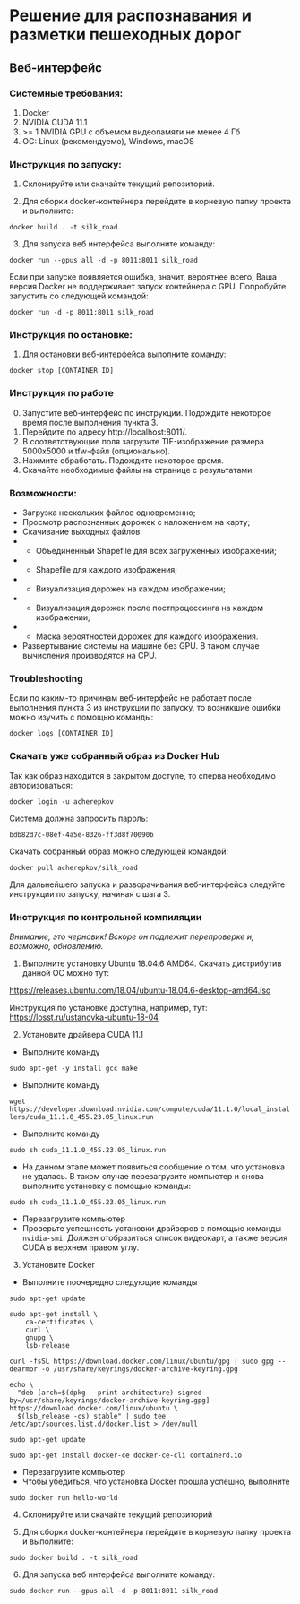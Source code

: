 # Решение для распознавания и разметки пешеходных дорог
## Веб-интерфейс
### Системные требования:
1. Docker
2. NVIDIA CUDA 11.1
3. \>= 1 NVIDIA GPU с объемом видеопамяти не менее 4 Гб
4. OC: Linux (рекомендуемо), Windows, macOS
### Инструкция по запуску:
1. Склонируйте или скачайте текущий репозиторий.

2. Для сборки docker-контейнера перейдите в корневую папку проекта и выполните:

`docker build . -t silk_road`

3. Для запуска веб интерфейса выполните команду:

`docker run --gpus all -d -p 8011:8011 silk_road`

Если при запуске появляется ошибка, значит, вероятнее всего, Ваша версия Docker не поддерживает запуск контейнера с GPU. Попробуйте запустить со следующей командой:

`docker run -d -p 8011:8011 silk_road`

### Инструкция по остановке:
1. Для остановки веб-интерфейса выполните команду:

`docker stop [CONTAINER ID]`

### Инструкция по работе
0. Запустите веб-интерфейс по инструкции. Подождите некоторое время после выполнения пункта 3.
1. Перейдите по адресу http://localhost:8011/.
2. В соответствующие поля загрузите TIF-изображение размера 5000x5000 и tfw-файл (опционально).
3. Нажмите обработать. Подождите некоторое время.
4. Скачайте необходимые файлы на странице с результатами.

### Возможности:
* Загрузка нескольких файлов одновременно;
* Просмотр распознанных дорожек с наложением на карту;
* Скачивание выходных файлов:
* * Объединенный Shapefile для всех загруженных изображений;
* * Shapefile для каждого изображения;
* * Визуализация дорожек на каждом изображении;
* * Визуализация дорожек после постпроцессинга на каждом изображении;
* * Маска вероятностей дорожек для каждого изображения.
* Развертывание системы на машине без GPU. В таком случае вычисления производятся на CPU.

### Troubleshooting
Если по каким-то причинам веб-интерфейс не работает после выполнения пункта 3 из инструкции по запуску, то возникшие ошибки можно изучить с помощью команды:

`docker logs [CONTAINER ID]`

### Скачать уже собранный образ из Docker Hub
Так как образ находится в закрытом доступе, то сперва необходимо авторизоваться:

`docker login -u acherepkov`

Система должна запросить пароль:

`bdb82d7c-08ef-4a5e-8326-ff3d8f70090b`

Скачать собранный образ можно следующей командой:

`docker pull acherepkov/silk_road`

Для дальнейшего запуска и разворачивания веб-интерфейса следуйте инструкции по запуску, начиная с шага 3.

### Инструкция по контрольной компиляции
*Внимание, это черновик! Вскоре он подлежит перепроверке и, возможно, обновлению.*

1. Выполните установку Ubuntu 18.04.6 AMD64. Скачать дистрибутив данной ОС можно тут: 

https://releases.ubuntu.com/18.04/ubuntu-18.04.6-desktop-amd64.iso

Инструкция по установке доступна, например, тут: https://losst.ru/ustanovka-ubuntu-18-04

2. Установите драйвера CUDA 11.1
* Выполните команду

`sudo apt-get -y install gcc make`

* Выполните команду

`wget https://developer.download.nvidia.com/compute/cuda/11.1.0/local_installers/cuda_11.1.0_455.23.05_linux.run`

* Выполните команду

`sudo sh cuda_11.1.0_455.23.05_linux.run`

* На данном этапе может появиться сообщение о том, что установка не удалась. В таком случае перезагрузите компьютер и снова выполните установку с помощью команды:

`sudo sh cuda_11.1.0_455.23.05_linux.run`

* Перезагрузите компьютер
* Проверьте успешность установки драйверов с помощью команды `nvidia-smi`. Должен отобразиться список видеокарт, а также версия CUDA в верхнем правом углу.

3. Установите Docker
* Выполните поочередно следующие команды
```
sudo apt-get update
```
```
sudo apt-get install \
    ca-certificates \
    curl \
    gnupg \
    lsb-release
```
```
curl -fsSL https://download.docker.com/linux/ubuntu/gpg | sudo gpg --dearmor -o /usr/share/keyrings/docker-archive-keyring.gpg
```
```
echo \
  "deb [arch=$(dpkg --print-architecture) signed-by=/usr/share/keyrings/docker-archive-keyring.gpg] https://download.docker.com/linux/ubuntu \
  $(lsb_release -cs) stable" | sudo tee /etc/apt/sources.list.d/docker.list > /dev/null
```
```
sudo apt-get update
```
```
sudo apt-get install docker-ce docker-ce-cli containerd.io
```
* Перезагрузите компьютер
* Чтобы убедиться, что установка Docker прошла успешно, выполните
```
sudo docker run hello-world
```
4. Склонируйте или скачайте текущий репозиторий

5. Для сборки docker-контейнера перейдите в корневую папку проекта и выполните:

`sudo docker build . -t silk_road`

6. Для запуска веб интерфейса выполните команду:

`sudo docker run --gpus all -d -p 8011:8011 silk_road`
